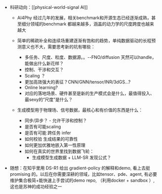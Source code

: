 - 科研动向：[[physical-world-signal AI]]
	- AI4Phy 经过几年的发展，相关benchmark和开源生态已经逐渐成熟，甚至细分领域的benchmark 都越来越多，涵盖的动力学的尺度跨度也越来越大
	- 简单的稀疏补全和连续场重建逐渐有饱和的趋势，单纯数据驱动的长程预测意义也不大，需要思考新的坑有哪些：
		- 多任务、尺度、粒度、数据源。。--FNO/diffusion 天然可以handle，能做出什么新花样？
		- 控制、干涉和交互？
		- Scaling ？
		-  更加高效强大的表征？CNN/GNN/tensor/INR/3dGS...?
		- Online learning?
		- 对应的落地场景、硬件甚至是新的生产模式会是什么，最值得投入、最sexy的“尺度”是什么？

	- 生成模型用于物理场、信号数据，最核心和有价值的东西是什么：
		- 同步/异步？ - 允许干涉和控制？
		- 是否有可能scaling
		- 是否有可能 跨任务 infer
		- 如何校验 生成结果的可靠性
		- 如何更加优雅地嵌入第一性原理
		- 如何在真实的世界里找到数据飞轮：
			- 生成模型生成数据 + LLM-SR 发现公式？


- 随想：在知乎里用 DS-R1 给出 gradient-policy 的解释和demo, 看上去挺 promising 的。以后在你需要深耕的领域，比如tensor、pde、agent, 有必要维护集合极简+能快速上手尝试的demo repo, （利用docker + sandbox ）, 这也是苏神的成功经验之一